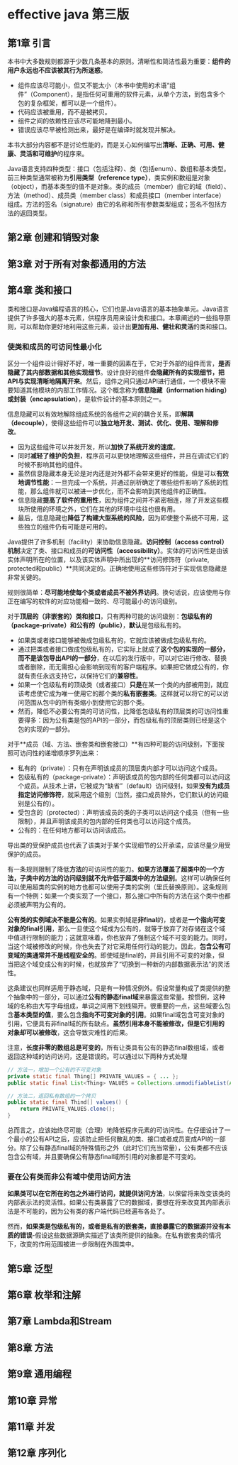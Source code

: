 # effective java 第三版

## 第1章 引言

本书中大多数规则都源于少数几条基本的原则。清晰性和简洁性最为重要：**组件的用户永远也不应该被其行为所迷惑**。

- 组件应该尽可能小，但又不能太小（本书中使用的术语“组件”（Component），是指任何可重用的软件元素，从单个方法，到包含多个包的复杂框架，都可以是一个组件）。
- 代码应该被重用，而不是被拷贝。
- 组件之间的依赖性应该尽可能地降到最小。
- 错误应该尽早被检测出来，最好是在编译时就发现并解决。

本书大部分内容都不是讨论性能的，而是关心如何编写出**清晰、正确、可用、健康、灵活和可维护**的程序来。

Java语言支持四种类型：接口（包括注释）、类（包括enum）、数组和基本类型。前三种类型通常被称为**引用类型（reference type）**，类实例和数组是对象（object），而基本类型的值不是对象。类的成员（member）由它的域（field）、方法（method）、成员类（member class）和成员接口（member interface）组成。方法的签名（signature）由它的名称和所有参数类型组成；签名不包括方法的返回类型。

## 第2章 创建和销毁对象

## 第3章 对于所有对象都通用的方法

## 第4章 类和接口

类和接口是Java编程语言的核心，它们也是Java语言的基本抽象单元。Java语言提供了许多强大的基本元素，供程序员用来设计类和接口。本章阐述的一些指导原则，可以帮助你更好地利用这些元素，设计出**更加有用、健壮和灵活**的类和接口。

### 使类和成员的可访问性最小化

区分一个组件设计得好不好，唯一重要的因素在于，它对于外部的组件而言，**是否隐藏了其内部数据和其他实现细节**。设计良好的组件**会隐藏所有的实现细节，把API与实现清晰地隔离开来**。然后，组件之间只通过API进行通信，一个模块不需要知道其他模块的内部工作情况。这个概念称为**信息隐藏（information hiding）或封装（encapsulation）**，是软件设计的基本原则之一。

信息隐藏可以有效地解除组成系统的各组件之间的耦合关系，即**解耦（decouple）**，使得这些组件可以**独立地开发、测试、优化、使用、理解和修改**。

- 因为这些组件可以并发开发，所以**加快了系统开发的速度**。
- 同时**减轻了维护的负担**，程序员可以更快地理解这些组件，并且在调试它们的时候不影响其他的组件。
- 虽然信息隐藏本身无论是对内还是对外都不会带来更好的性能，但是可以**有效地调节性能**：一旦完成一个系统，并通过剖析确定了哪些组件影响了系统的性能，那么组件就可以被进一步优化，而不会影响到其他组件的正确性。
- 信息隐藏**提高了软件的重用性**，因为组件之间并不紧密相连，除了开发这些模块所使用的环境之外，它们在其他的环境中往往也很有用。
- 最后，信息隐藏也**降低了构建大型系统的风险**，因为即使整个系统不可用，这些独立的组件仍有可能是可用的。

Java提供了许多机制（facility）来协助信息隐藏。**访问控制（access control）机制**决定了类、接口和成员的**可访问性（accessibility）**。实体的可访问性是由该实体声明所在的位置，以及该实体声明中所出现的**访问修饰符（private, protected和public）**共同决定的。正确地使用这些修饰符对于实现信息隐藏是非常关键的。

规则很简单：**尽可能地使每个类或者成员不被外界访问**。换句话说，应该使用与你正在编写的软件的对应功能相一致的、尽可能最小的访问级别。

对于**顶层的（非嵌套的）类和接口**，只有两种可能的访问级别：**包级私有的（package-private）和公有的（public）**，**默认**是包级私有的。

- 如果类或者接口能够被做成包级私有的，它就应该被做成包级私有的。
- 通过把类或者接口做成包级私有的，它实际上就成了**这个包的实现的一部分，而不是该包导出API的一部分**，在以后的发行版中，可以对它进行修改、替换或者删除，而无需担心会影响到现有的客户端程序。如果把它做成公有的，你就有责任永远支持它，以保持它们的**兼容性**。
- 如果一个包级私有的顶级类（或者接口）**只是**在某一个类的内部被用到，就应该考虑使它成为唯一使用它的那个类的**私有嵌套类**。这样就可以将它的可以访问范围从包中的所有类缩小到使用它的那个类。
- 然而，降低不必要公有类的可访问性，比降低包级私有的顶层类的可访问性重要得多：因为公有类是包的API的一部分，而包级私有的顶层类则已经是这个包的实现的一部分。

对于**成员（域、方法、嵌套类和嵌套接口）**有四种可能的访问级别，下面按照可访问性的递增顺序罗列出来：

- 私有的（private）：只有在声明该成员的顶层类内部才可以访问这个成员。
- 包级私有的（package-private）：声明该成员的包内部的任何类都可以访问这个成员。从技术上讲，它被成为“缺省”（default）访问级别，如果**没有为成员指定访问修饰符**，就采用这个级别（当然，接口成员除外，它们默认的访问级别是公有的）。
- 受包含的（protected）：声明该成员的类的子类可以访问这个成员（但有一些限制），并且声明该成员的包内部的任何类也可以访问这个成员。
- 公有的：在任何地方都可以访问该成员。

导出类的受保护成员也代表了该类对于某个实现细节的公开承诺，应该尽量少用受保护的成员。

有一条规则限制了降低**方法**的可访问性的能力。**如果方法覆盖了超类中的一个方法，子类中的方法的访问级别就不允许低于超类中的方法级别**。这样可以确保任何可以使用超类的实例的地方也都可以使用子类的实例（里氏替换原则）。这条规则有一个特例：如果一个类实现了一个接口，那么接口中所有的方法在这个类中也都必须被声明为公有的。

**公有类的实例域决不能是公有的**。如果实例域是**非final**的，或者是**一个指向可变对象的final引用**，那么一旦使这个域成为公有的，就等于放弃了对存储在这个域中值进行限制的能力；这就意味着，你也放弃了强制这个域不可变的能力。同时，当这个域被修改的时候，你也失去了对它采用任何行动的能力。因此，**包含公有可变域的类通常并不是线程安全的**。即使域是final的，并且引用不可变的对象，但当把这个域变成公有的时候，也就放弃了“切换到一种新的内部数据表示法”的灵活性。

这条建议也同样适用于静态域，只是有一种情况例外。假设常量构成了类提供的整个抽象中的一部分，可以通过**公有的静态final域**来暴露这些常量。按惯例，这种域的名称由大写字母组成，单词之间用下划线隔开。很重要的一点，这些域要么包含**基本类型的值**，要么包含**指向不可变对象的引用**。如果final域包含可变对象的引用，它便具有非final域的所有缺点。**虽然引用本身不能被修改，但是它引用的对象却可以被修改**，这会导致灾难性的后果。

注意，**长度非零的数组总是可变的**，所有让类具有公有的静态final数组域，或者返回这种域的访问访问，这是错误的。可以通过以下两种方式处理

```java
// 方法一，增加一个公有的不可变对象
private static final Thing[] PRIVATE_VALUES = { ... };
public static final List<Thing> VALUES = Collections.unmodifiableList(Arrays.asList(PRIVATE_VALUES));

// 方法二，返回私有数组的一个拷贝
public static final Thind[] values() {
    return PRIVATE_VALUES.clone();
}
```

总而言之，应该始终尽可能（合理）地降低程序元素的可访问性。在仔细设计了一个最小的公有API之后，应该防止把任何散乱的类、接口或者成员变成API的一部分。除了公有静态final域的特殊情形之外（此时它们充当常量），公有类都不应该包含公有域，并且要确保公有静态final域所引用的对象都是不可变的。

### 要在公有类而非公有域中使用访问方法

**如果类可以在它所在的包之外进行访问，就提供访问方法**，以保留将来改变该类的内部表示法的灵活性。如果公有类暴露了它的数据域，要想在将来改变其内部表示法是不可能的，因为公有类的客户端代码已经遍布各处了。

然而，**如果类是包级私有的，或者是私有的嵌套类，直接暴露它的数据源并没有本质的错误**-假设这些数据源确实描述了该类所提供的抽象。在私有嵌套类的情况下，改变的作用范围被进一步限制在外围类中。

## 第5章 泛型

## 第6章 枚举和注解

## 第7章 Lambda和Stream

## 第8章 方法

## 第9章 通用编程

## 第10章 异常

## 第11章 并发

## 第12章 序列化
